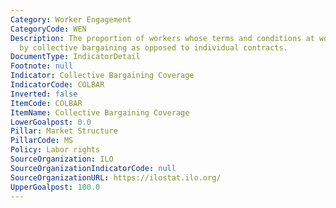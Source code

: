 ```yaml
---
Category: Worker Engagement
CategoryCode: WEN
Description: The proportion of workers whose terms and conditions at work are determined
  by collective bargaining as opposed to individual contracts.
DocumentType: IndicatorDetail
Footnote: null
Indicator: Collective Bargaining Coverage
IndicatorCode: COLBAR
Inverted: false
ItemCode: COLBAR
ItemName: Collective Bargaining Coverage
LowerGoalpost: 0.0
Pillar: Market Structure
PillarCode: MS
Policy: Labor rights
SourceOrganization: ILO
SourceOrganizationIndicatorCode: null
SourceOrganizationURL: https://ilostat.ilo.org/
UpperGoalpost: 100.0
---
```



